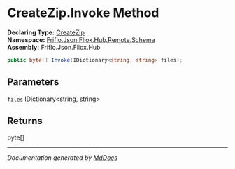 ﻿<!--  
  <auto-generated>   
    The contents of this file were generated by a tool.  
    Changes to this file may be list if the file is regenerated  
  </auto-generated>   
-->

# CreateZip.Invoke Method

**Declaring Type:** [CreateZip](../index.md)  
**Namespace:** [Friflo.Json.Fliox.Hub.Remote.Schema](../../index.md)  
**Assembly:** Friflo.Json.Fliox.Hub

```csharp
public byte[] Invoke(IDictionary<string, string> files);
```

## Parameters

`files`  IDictionary\<string, string\>

## Returns

byte\[\]

___

*Documentation generated by [MdDocs](https://github.com/ap0llo/mddocs)*
